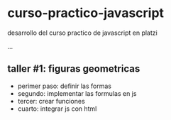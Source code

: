 # curso-practico-javascript
desarrollo del curso practico de javascript en platzi

...

## taller #1: figuras geometricas

- perimer paso: definir las formas 
- segundo: implementar las formulas en js
- tercer: crear funciones
- cuarto: integrar js con html